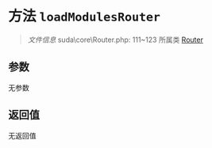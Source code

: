 # 方法 `loadModulesRouter`

> *文件信息* suda\core\Router.php: 111~123
> 所属类 [Router](../Router.md)




## 参数


无参数


## 返回值

无返回值
